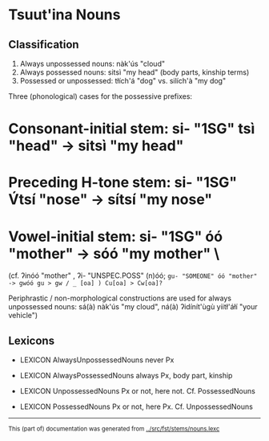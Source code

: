 # Tsuut'ina Nouns
## Classification
1. Always unpossessed nouns: nàk'ús "cloud"
1. Always possessed nouns: sitsì "my head" (body parts, kinship terms)
1. Possessed or unpossessed: tłích'á "dog" vs. silích'à "my dog"

Three (phonological) cases for the possessive prefixes:
# Consonant-initial stem: si- "1SG" tsì "head" -> sitsì "my head"
# Preceding H-tone stem: si- "1SG" V́tsí "nose" -> sítsí "my nose" 
# Vowel-initial stem: si- "1SG" óó "mother" -> sóó "my mother" \\
(cf. ʔinóó "mother" , ʔi- "UNSPEC.POSS" (n)óó;
```gu- "SOMEONE" óó "mother" -> gwóó gu > gw / _ [oa] ) Cu[oa] > Cw[oa]?```

Periphrastic / non-morphological constructions are used for always
unpossessed nouns: sá(à) nàk'ús "my cloud", ná(à) ʔidínít'ùgù
yiitł'áłí "your vehicle")

## Lexicons

* LEXICON AlwaysUnpossessedNouns  never Px


* LEXICON AlwaysPossessedNouns   always Px, body part, kinship


* LEXICON UnpossessedNouns   Px or not, here not. Cf. PossessedNouns

* LEXICON PossessedNouns   Px or not, here Px. Cf. UnpossessedNouns


* * *
<small>This (part of) documentation was generated from [../src/fst/stems/nouns.lexc](http://github.com/giellalt/lang-srs/blob/main/../src/fst/stems/nouns.lexc)</small>